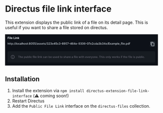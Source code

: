 # Directus file link interface

This extension displays the public link of a file on its detail page.
This is useful if you want to share a file stored on directus.

![Screenshot](./screenshot.png)

## Installation
1. Install the extension via `npm install directus-extension-file-link-interface` (⚠️ coming soon!)
2. Restart Directus
3. Add the `Public File Link` interface on the `directus-files` collection.
